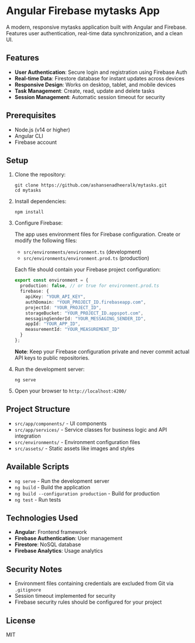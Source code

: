# Angular Firebase mytasks App

A modern, responsive mytasks application built with Angular and Firebase. Features user authentication, real-time data synchronization, and a clean UI.

## Features

- **User Authentication**: Secure login and registration using Firebase Auth
- **Real-time Data**: Firestore database for instant updates across devices
- **Responsive Design**: Works on desktop, tablet, and mobile devices
- **Task Management**: Create, read, update and delete tasks
- **Session Management**: Automatic session timeout for security

## Prerequisites

- Node.js (v14 or higher)
- Angular CLI
- Firebase account

## Setup

1. Clone the repository:
   ```
   git clone https://github.com/ashansenadheeralk/mytasks.git
   cd mytasks
   ```

2. Install dependencies:
   ```
   npm install
   ```

3. Configure Firebase:
   
   The app uses environment files for Firebase configuration. Create or modify the following files:

   - `src/environments/environment.ts` (development)
   - `src/environments/environment.prod.ts` (production)

   Each file should contain your Firebase project configuration:

   ```typescript
   export const environment = {
     production: false, // or true for environment.prod.ts
     firebase: {
       apiKey: "YOUR_API_KEY",
       authDomain: "YOUR_PROJECT_ID.firebaseapp.com",
       projectId: "YOUR_PROJECT_ID",
       storageBucket: "YOUR_PROJECT_ID.appspot.com",
       messagingSenderId: "YOUR_MESSAGING_SENDER_ID",
       appId: "YOUR_APP_ID",
       measurementId: "YOUR_MEASUREMENT_ID"
     }
   };
   ```

   **Note**: Keep your Firebase configuration private and never commit actual API keys to public repositories.

4. Run the development server:
   ```
   ng serve
   ```

5. Open your browser to `http://localhost:4200/`

## Project Structure

- `src/app/components/` - UI components
- `src/app/services/` - Service classes for business logic and API integration
- `src/environments/` - Environment configuration files
- `src/assets/` - Static assets like images and styles

## Available Scripts

- `ng serve` - Run the development server
- `ng build` - Build the application
- `ng build --configuration production` - Build for production
- `ng test` - Run tests

## Technologies Used

- **Angular**: Frontend framework
- **Firebase Authentication**: User management
- **Firestore**: NoSQL database
- **Firebase Analytics**: Usage analytics

## Security Notes

- Environment files containing credentials are excluded from Git via `.gitignore`
- Session timeout implemented for security
- Firebase security rules should be configured for your project

## License

MIT
